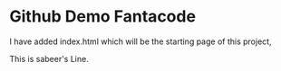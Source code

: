 # Github Demo Fantacode

I have added index.html which will be the starting page of this project,

This is sabeer's Line.